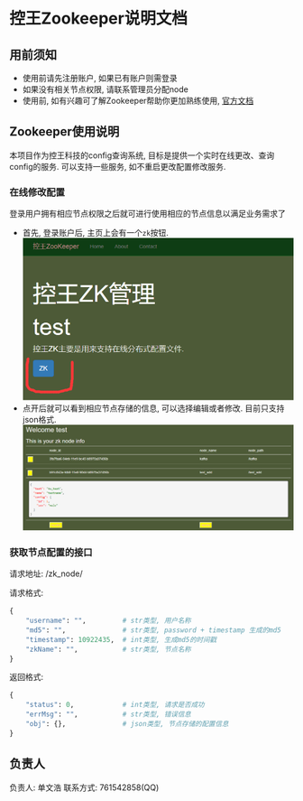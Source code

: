 # 控王Zookeeper说明文档

## 用前须知

- 使用前请先注册账户, 如果已有账户则需登录
- 如果没有相关节点权限, 请联系管理员分配node
- 使用前, 如有兴趣可了解Zookeeper帮助你更加熟练使用, [官方文档](https://zookeeper.apache.org/doc/current/index.html)

## Zookeeper使用说明

本项目作为控王科技的config查询系统, 目标是提供一个实时在线更改、查询config的服务. 可以支持一些服务, 
如不重启更改配置修改服务.


### 在线修改配置

登录用户拥有相应节点权限之后就可进行使用相应的节点信息以满足业务需求了

- 首先, 登录账户后, 主页上会有一个`zk`按钮. ![](picture/web_doc/1.png)
- 点开后就可以看到相应节点存储的信息, 可以选择编辑或者修改. 目前只支持json格式. ![](picture/web_doc/2.png)

### 获取节点配置的接口

请求地址: /zk_node/

请求格式:
```python
{
    "username": "",         # str类型, 用户名称
    "md5": "",              # str类型, password + timestamp 生成的md5
    "timestamp": 10922435,  # int类型, 生成md5的时间戳
    "zkName": "",           # str类型, 节点名称
}
```

返回格式:
```python
{
    "status": 0,            # int类型, 请求是否成功
    "errMsg": "",           # str类型, 错误信息
    "obj": {},              # json类型, 节点存储的配置信息
}
```

## 负责人

负责人: 单文浩  联系方式: 761542858(QQ)
